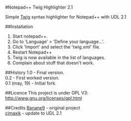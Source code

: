 #Notepad++ Twig Highlighter 2.1

Simple [Twig](http://twig.sensiolabs.org/) syntax highlighter for Notepad++ with UDL 2.1

##Installation
1.  Start notepad++.
2.  Go to 'Language' > 'Define your language...'.
3.  Click 'Import' and select the 'twig.xml' file.
4.  Restart Notepad++
5.  Twig is now available in the list of languages.
6.  Complain about stuff that doesn't work.

##History
1.0 - Final version.<br/>
0.2 - First worked version.<br/>
0.1 (may, 19) - Initial fork.

##Licence
This project is under GPL V3: http://www.gnu.org/licenses/gpl.html

##Credits
[Banane9](https://github.com/Banane9/notepadplusplus-twig) - original project<br/>
[cjmaxik](http://cjmaxik.ru) - update to UDL 2.1
